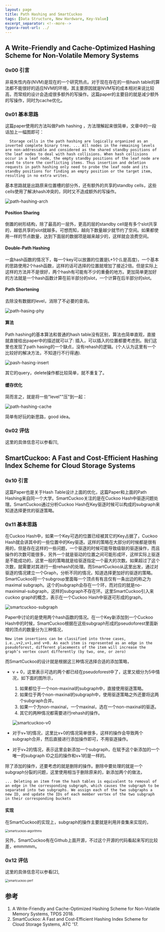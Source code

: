 ```yaml
---
layout: page
title: Path Hashing and SmartCuckoo
tags: [Data Structure, New Hardware, Key-Value]
excerpt_separator: <!--more-->
typora-root-url: ../
---
```


## A Write-Friendly and Cache-Optimized Hashing Scheme for Non-Volatile Memory Systems 

### 0x00 引言

  非易失性内存(NVM)是现在的一个研究热点。对于现在存在的一些hash table的算法都不能很好的适应NVM的环境，其主要原因就是NVM写的成本相对来说比较高，而常规的设计会造成很多额外的写操作。这篇paper的主要目的就是减少额外的写操作，同时为cache优化。

### 0x01 基本思路

  这篇paper使用的方法叫做Path hashing ，方法理解起来很简单，文章中的一段话加上一幅图即可：

```
  Storage cells in the path hashing are logically organized as an inverted complete binary tree. ... All nodes in the remaining levels are non-addressable and considered as the shared standby positions of the leaf nodes to deal with hash collisions. When hash collisions occur in a leaf node, the empty standby positions of the leaf node are used to store the conflicting items. Thus insertion and deletion requests in path hashing only need to probe the leaf node and its standby positions for finding an empty position or the target item, resulting in no extra writes.
```

 基本思路就是出路原来位置槽的部分外，还有额外的共享的standby cells，这些cells使用了解决hash冲突的，同时又不造成额外的写操作。

![path-hashing-arch](/assets/img/path-hashing-arch.png)

#### Position Sharing 

  倒置的树形结构，除了最高的一层外，更高的层的standby cell是有多个slot共享的，越低共享的slot就越多。可想而知，越向下数量越少就节约了空间。如果都使用一样的节点数量，达到下面层的数据项是越来越少的，这样就会浪费空间。

#### Double-Path Hashing 

  一盒hash函数的情况下，每一个key可以放置的位置是L+1个(L是高度)，一个基本的思路使用2个hash函数，这样的话可选择的位置就增加了接近2倍。但是实际上这样的方法并不是很好，两个hash有可能有不少的重叠的地方。更加简单更加好的方法就是一个hash函数计算在前半部分的slot，一个计算在后半部分的slot。

#### Path Shortening 

  去除没有数据的level，消除了不必要的查询。

![path-hasing-phy](/assets/img/path-hasing-phy.png)

#### 算法

   Path hashing的基本算法和普通的hash table没有区别，算法也简单直观，直接就直接给出paper中的描述就可以了: 插入，可以插入的位置都要考虑到。我们这里也发现了path hasing的一个缺点，没有rehash的逻辑。(个人认为这里有一个比较好的解决方法，不知道行不行得通).

![pash-hasing-insert](/assets/img/pash-hasing-insert.png)

  其它的query，delete操作都比较简单，就不重复了。

#### 缓存优化

 简而言之，就是将一些"level""压"到一起：

![path-hashing-cache](/assets/img/path-hashing-cache.png)

 简单有好玩的新思路，good idea。

### 0x02 评估

  这里的具体信息可以参看[1],

## SmartCuckoo: A Fast and Cost-Efficient Hashing Index Scheme for Cloud Storage Systems
### 0x10 引言

  这篇Paper也是关于Hash Table设计上面的优化，这篇Paper和上面的Path Hashing来自同一个大学。SmartCuckoo关注的是在Cuckoo Hash中驱逐问题处理。SmartCuckoo通过分析Cuckoo Hash在Key驱逐时候可以构成的subgraph来知道选择更优的驱逐策略。

### 0x11 基本思路

   在Cuckoo Hash中，如果一个Key可选的位置已经被其它的Key占据了，Cuckoo Hash就会讲其中的一些位置中的Key驱逐。这样的策略在大部分的时候都是很有用的，但是存在这样的一些问题，一个驱逐的时候可能导致级联的驱逐操作，而且操作的次数可能很多，另外一个就是驱动的位置之间可能形成环，这样实际上驱逐是不能成功的，这里一般的策略就是给驱逐指定一个最大的次数。如果超过了这个次数，就需要对其进行一些rehash的处理。而SmartCuckoo从这里出发，通过对驱逐的情况建立一个Graph，分析不同的情况，知道选择更加好的驱逐的策略。SmartCuckoo将一个subgroup里面每一个顶点有有且仅有一条出边的称之为maximal subgraph。这个的subgraph会存在一个环，而对应的就是no-maxinimal-subgraph，这样的subgraph不存在环。这里SmartCuckoo引入来cuckoo graph的概念，表示在一个Cuckoo Hash中驱逐可形成的graph。

![smartcuckoo-subgraph](/assets/img/smartcuckoo-subgraph.png)

  Paper中讨论的是使用两个hash函数的情况。在一个Key新添加到一个Cuckoo Hash中的时候，SmartCuckoo根据在这些subgraph形成的pseudoforest里面新增的顶点的数量分为三种情况，

```
New item insertions can be classified into three cases, i.e.,v+2,v+1,and v+0. As each item is represented as an edge in the pseudoforest, different placements of the item will increase the graph’s vertex count differently (by two, one, or zero)
```

 而SmartCuckoo的设计就是根据这三种情况选择合适的添加策略，

* v + 0，这里表示可选的两个都已经在pseudoforest中了，这里又细分为5中情况，如下面的图所示，

  1. 如果都位于一个non-maxinal的subgraph中，直接使用驱逐策略。
  2. 如果位于两个non-maxinal的subgraph中，使用驱逐策略之外还要将这两个subgraph合并。
  3. 如果一个为non-maxinal，一个maxinal，选在一个non-maxinal的驱逐。
  4. 其它的两种情况都需要进行rehash的操作。

  ![smartcuckoo-v0](/assets/img/smartcuckoo-v0.png)

* 对于v+1的情况，这里比v+0的情况简单很多，这样的操作会导致两个subgraph合并，然后直接进行添加操作即可，不用驱逐操作。

* 对于v+2的情况，表示这里会新添加一个subgraph，在赋予这个新添加的一个唯一的subgraph ID之后的操作和v+1的是一样的。

除了添加的操作，还要考虑的就是删除的操作。删除中要处理的就是一个subgraph分裂的问题，这里使用相当于删除原来的，新添加两个的做法，

```
... Deleting an item from the hash tables is equivalent to removal of an edge in the corresponding subgraph, which causes the subgraph to be separated into two subgraphs. We assign each of the two subgraphs a new ID, and update the IDs of each member vertex of the two subgraph in their corresponding buckets
```

#### 实现

  在SmartCuckoo的实现上，subgraph的操作主要就是利用并查集来实现的，

<img src="/assets/img/smartcuckoo-algorithms.png" alt="smartcuckoo-algorithms" style="zoom:67%;" />

  另外，SmartCuckoo有在Github上面开源，不过这个开源的代码看起来写的比较差，emmmmm。

### 0x12 评估

  这里的具体信息可以参看[2],

<img src="/assets/img/smartcuckoo-perf.png" alt="smartcuckoo-perf" style="zoom:67%;" />

## 参考

1. A Write-Friendly and Cache-Optimized Hashing Scheme for Non-Volatile Memory Systems, TPDS 2018.
2. SmartCuckoo: A Fast and Cost-Efficient Hashing Index Scheme for Cloud Storage Systems, ATC '17.